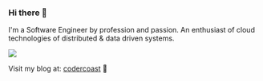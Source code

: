 ### Hi there 👋
I'm a Software Engineer by profession and passion. An enthusiast of cloud technologies of distributed & data driven systems.

![](https://komarev.com/ghpvc/?username=nikhilaii93)

Visit my blog at: [codercoast](www.codercoast.com) :ocean:
